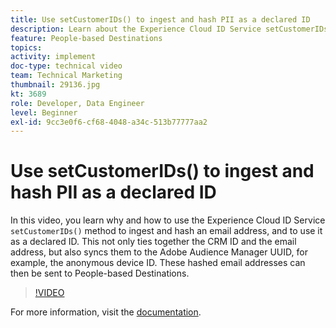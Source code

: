 ```yaml
---
title: Use setCustomerIDs() to ingest and hash PII as a declared ID
description: Learn about the Experience Cloud ID Service setCustomerIDs() method to ingest and hash an email address. Learn how to use it as a declared ID.
feature: People-based Destinations
topics: 
activity: implement
doc-type: technical video
team: Technical Marketing
thumbnail: 29136.jpg
kt: 3689
role: Developer, Data Engineer
level: Beginner
exl-id: 9cc3e0f6-cf68-4048-a34c-513b77777aa2
---
```

# Use setCustomerIDs() to ingest and hash PII as a declared ID

In this video, you learn why and how to use the Experience Cloud ID Service `setCustomerIDs()` method to ingest and hash an email address, and to use it as a declared ID. This not only ties together the CRM ID and the email address, but also syncs them to the Adobe Audience Manager UUID, for example, the anonymous device ID. These hashed email addresses can then be sent to People-based Destinations.

>[!VIDEO](https://video.tv.adobe.com/v/29136/?quality=12)

For more information, visit the [documentation](https://experienceleague.adobe.com/docs/id-service/using/reference/hashing-support.html).
